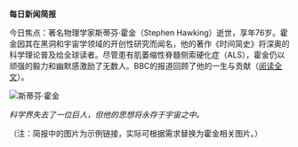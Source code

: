 **每日新闻简报**  

今日焦点：著名物理学家斯蒂芬·霍金（Stephen Hawking）逝世，享年76岁。霍金因其在黑洞和宇宙学领域的开创性研究而闻名，他的著作《时间简史》将深奥的科学理论普及给全球读者。尽管患有肌萎缩性脊髓侧索硬化症（ALS），霍金仍以顽强的毅力和幽默感激励了无数人。BBC的报道回顾了他的一生与贡献（[阅读全文](http://www.bbc.com/news/uk-43396008)）。  

![斯蒂芬·霍金](https://cdn2.thecatapi.com/images/987.jpg)  

*科学界失去了一位巨人，但他的思想将永存于宇宙之中。*  

（注：简报中的图片为示例链接，实际可根据需求替换为霍金相关图片。）